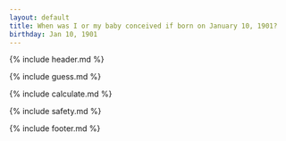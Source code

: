 ```yaml
---
layout: default
title: When was I or my baby conceived if born on January 10, 1901?
birthday: Jan 10, 1901
---
```


{% include header.md %}

{% include guess.md %}

{% include calculate.md %}

{% include safety.md %}

{% include footer.md %}



